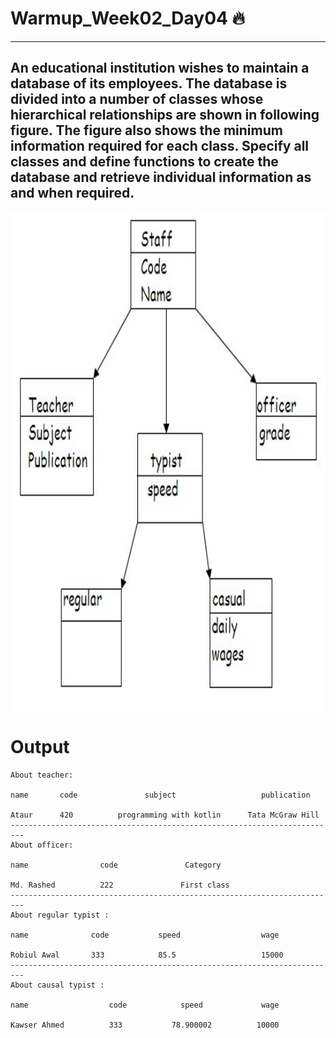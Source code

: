 # Warmup_Week02_Day04 🔥
---
## An educational institution wishes to maintain a database of its employees. The database is divided into a number of classes whose hierarchical relationships are shown in following figure. The figure also shows the minimum information required for each class. Specify all classes and define functions to create the database and retrieve individual information as and when required.

<img align="center" width="800" height="800" src="./Class-relationship.jpg">



# Output
```
About teacher:

name       code               subject                   publication

Ataur      420          programming with kotlin      Tata McGraw Hill
-------------------------------------------------------------------------
About officer:

name                code               Category

Md. Rashed          222               First class
-------------------------------------------------------------------------
About regular typist :

name              code           speed                  wage

Robiul Awal       333            85.5                   15000
-------------------------------------------------------------------------
About causal typist :

name                  code            speed             wage

Kawser Ahmed          333           78.900002          10000
```

